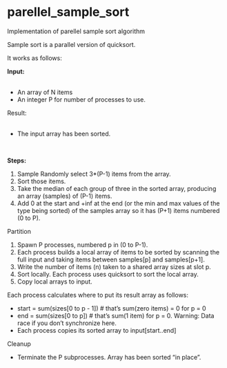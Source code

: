 # parellel_sample_sort
Implementation of parellel sample sort algorithm 
<p>
Sample sort is a parallel version of quicksort. </br>

It works as follows:</br>

<b>Input:</b></br>
</br>
<ul>
<li> An array of N items
<li> An integer P for number of processes to use.
</ul>
</b>Result:</b></br>
</br>
<ul><li>The input array has been sorted.</ul></br>
</p>

<p>
<b>Steps:</b>
<ol>
<li> Sample Randomly select 3*(P-1) items from the array.
<li> Sort those items.
<li> Take the median of each group of three in the sorted array, producing an array (samples) of (P-1) items.
<li> Add 0 at the start and +inf at the end (or the min and max values of the type being sorted) of the samples array so it has (P+1) items numbered (0 to P).
</ol>
Partition
<ol>
<li> Spawn P processes, numbered p in (0 to P-1).
<li> Each process builds a local array of items to be sorted by scanning the full input and taking items between samples[p] and samples[p+1].
<li> Write the number of items (n) taken to a shared array sizes at slot p.
<li> Sort locally.
Each process uses quicksort to sort the local array.
<li> Copy local arrays to input.
</ol>

Each process calculates where to put its result array as follows:
<ul>
<li> start = sum(sizes[0 to p - 1]) # that’s sum(zero items) = 0 for p = 0
<li> end = sum(sizes[0 to p]) # that’s sum(1 item) for p = 0. Warning: Data race if you don’t synchronize here.
<li>Each process copies its sorted array to input[start..end]
</ul>
Cleanup

<ul><li>Terminate the P subprocesses. Array has been sorted “in place”.</ul>
</p>
